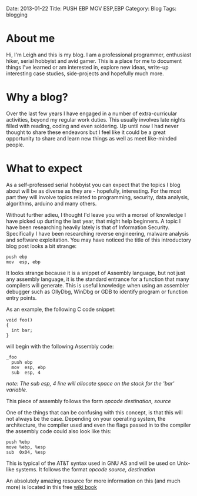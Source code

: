Date: 2013-01-22
Title: PUSH EBP  MOV ESP,EBP
Category: Blog
Tags: blogging

# About me #

Hi, I'm Leigh and this is my blog. I am a professional programmer, enthusiast hiker, serial hobbyist and avid gamer.  This is a place for me to document things I've learned or am interested in, explore new ideas, write-up interesting case studies, side-projects and hopefully much more.

# Why a blog? #

Over the last few years I have engaged in a number of extra-curricular activities, beyond my regular work duties.  This usually involves late nights filled with reading, coding and even soldering. Up until now I had never thought to share these endeavors but I feel like it could be a great opportunity to share and learn new things as well as meet like-minded people.

# What to expect #

As a self-professed serial hobbyist you can expect that the topics I blog about will be as diverse as they are - hopefully, interesting.  For the most part they will involve topics related to programming, security, data analysis, algorithms, arduino and many others.

Without further adieu, I thought I'd leave you with a morsel of knowledge I have picked up durting the last year, that might help beginners. A topic I have been researching heavily lately is that of Information Security. Specifically I have been researching reverse engineering, malware analysis and software exploitation.  You may have noticed the title of this introductory blog post looks a bit strange: 

	push ebp
	mov  esp, ebp

It looks strange because it is a snippet of Assembly language, but not just any assembly language, it is the standard entrance for a function that many compilers will generate. This is useful knowledge when using an assembler debugger such as OllyDbg, WinDbg or GDB to identify program or function entry points.

As an example, the following C code snippet:

	void foo()
	{
	  int bar;
	}

will begin with the following Assembly code:

	_foo
	  push ebp
	  mov  esp, ebp
	  sub  esp, 4

_note: The sub esp, 4 line will allocate space on the stack for the 'bar' variable._

This piece of assembly follows the form _opcode destination, source_

One of the things that can be confusing with this concept, is that this will not always be the case. Depending on your operating system, the architecture, the compiler used and even the flags passed in to the compiler the assembly code could also look like this:

	push %ebp
	move %ebp, %esp
	sub  0x04, %esp

This is typical of the AT&T syntax used in GNU AS and will be used on Unix-like systems. It follows the format _opcode source, destination_


An absolutely amazing resource for more information on this (and much more) is located in this free [wiki book](https://en.wikibooks.org/wiki/X86_Disassembly/Functions_and_Stack_Frames)



